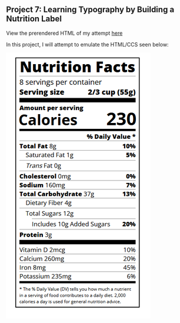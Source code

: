 ## Project 7: Learning Typography by Building a Nutrition Label

View the prerendered HTML of my attempt [here](https://htmlpreview.github.io/?https://github.com/shivkumar98/FreeCodeCamp-Projects/blob/main/01-Responsive%20Web%20Design/02-CSS%20Flexbox/03-Building%20a%20Nutrition%20Label/V1/Nutrition%20Lable.html)

In this project, I will attempt to emulate the HTML/CCS seen below:

![screenshot](Images/screenshot.PNG)

